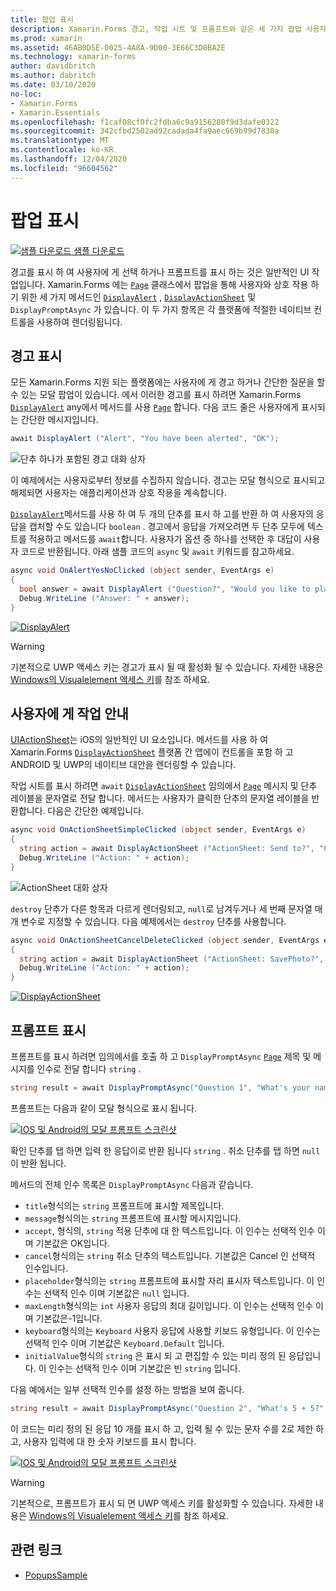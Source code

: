 ```yaml
---
title: 팝업 표시
description: Xamarin.Forms 경고, 작업 시트 및 프롬프트와 같은 세 가지 팝업 사용자 인터페이스 요소를 제공 합니다. 이 문서에서는 경고, 작업 시트 및 프롬프트 Api를 사용 하 여 사용자에 게 간단한 질문을 하 고, 작업을 안내 하 고, 프롬프트를 표시 하는 대화 상자를 표시 하는 방법을 보여줍니다.
ms.prod: xamarin
ms.assetid: 46AB0D5E-0025-4A8A-9D00-3E66C3D0BA2E
ms.technology: xamarin-forms
author: davidbritch
ms.author: dabritch
ms.date: 03/10/2020
no-loc:
- Xamarin.Forms
- Xamarin.Essentials
ms.openlocfilehash: f1caf08cf0fc2fdba6c9a9156280f9d3dafe0322
ms.sourcegitcommit: 342cfbd2502ad92cadada4fa9aec669b99d7830a
ms.translationtype: MT
ms.contentlocale: ko-KR
ms.lasthandoff: 12/04/2020
ms.locfileid: "96604562"
---
```

# <a name="display-pop-ups"></a>팝업 표시

[![샘플 다운로드](~/media/shared/download.png) 샘플 다운로드](/samples/xamarin/xamarin-forms-samples/navigation-pop-ups)

경고를 표시 하 여 사용자에 게 선택 하거나 프롬프트를 표시 하는 것은 일반적인 UI 작업입니다. Xamarin.Forms 에는 [`Page`](xref:Xamarin.Forms.Page) 클래스에서 팝업을 통해 사용자와 상호 작용 하기 위한 세 가지 메서드인 [`DisplayAlert`](xref:Xamarin.Forms.Page.DisplayAlert*) , [`DisplayActionSheet`](xref:Xamarin.Forms.Page.DisplayActionSheet*) 및 `DisplayPromptAsync` 가 있습니다. 이 두 가지 항목은 각 플랫폼에 적절한 네이티브 컨트롤을 사용하여 렌더링됩니다.

## <a name="display-an-alert"></a>경고 표시

모든 Xamarin.Forms 지원 되는 플랫폼에는 사용자에 게 경고 하거나 간단한 질문을 할 수 있는 모달 팝업이 있습니다. 에서 이러한 경고를 표시 하려면 Xamarin.Forms [`DisplayAlert`](xref:Xamarin.Forms.Page.DisplayAlert*) any에서 메서드를 사용 [`Page`](xref:Xamarin.Forms.Page) 합니다. 다음 코드 줄은 사용자에게 표시되는 간단한 메시지입니다.

```csharp
await DisplayAlert ("Alert", "You have been alerted", "OK");
```

![단추 하나가 포함된 경고 대화 상자](pop-ups-images/alert.png)

이 예제에서는 사용자로부터 정보를 수집하지 않습니다. 경고는 모달 형식으로 표시되고 해제되면 사용자는 애플리케이션과 상호 작용을 계속합니다.

[`DisplayAlert`](xref:Xamarin.Forms.Page.DisplayAlert*)메서드를 사용 하 여 두 개의 단추를 표시 하 고를 반환 하 여 사용자의 응답을 캡처할 수도 있습니다 `boolean` . 경고에서 응답을 가져오려면 두 단추 모두에 텍스트를 적용하고 메서드를 `await`합니다. 사용자가 옵션 중 하나를 선택한 후 대답이 사용자 코드로 반환됩니다. 아래 샘플 코드의 `async` 및 `await` 키워드를 참고하세요.

```csharp
async void OnAlertYesNoClicked (object sender, EventArgs e)
{
  bool answer = await DisplayAlert ("Question?", "Would you like to play a game", "Yes", "No");
  Debug.WriteLine ("Answer: " + answer);
}
```

[![DisplayAlert](pop-ups-images/alert2-sml.png "두 단추가 있는 경고 대화 상자")](pop-ups-images/alert2.png#lightbox "두 단추가 있는 경고 대화 상자")

> [!WARNING]
> 기본적으로 UWP 액세스 키는 경고가 표시 될 때 활성화 될 수 있습니다. 자세한 내용은 [Windows의 Visualelement 액세스 키](~/xamarin-forms/platform/windows/visualelement-access-keys.md)를 참조 하세요.

## <a name="guide-users-through-tasks"></a>사용자에 게 작업 안내

[UIActionSheet](https://developer.apple.com/library/ios/documentation/uikit/reference/uiactionsheet_class/Reference/Reference.html)는 iOS의 일반적인 UI 요소입니다. 메서드를 사용 하 여 Xamarin.Forms [`DisplayActionSheet`](xref:Xamarin.Forms.Page.DisplayActionSheet*) 플랫폼 간 앱에이 컨트롤을 포함 하 고 ANDROID 및 UWP의 네이티브 대안을 렌더링할 수 있습니다.

작업 시트를 표시 하려면 `await` [`DisplayActionSheet`](xref:Xamarin.Forms.Page.DisplayActionSheet*) 임의에서 [`Page`](xref:Xamarin.Forms.Page) 메시지 및 단추 레이블을 문자열로 전달 합니다. 메서드는 사용자가 클릭한 단추의 문자열 레이블을 반환합니다. 다음은 간단한 예제입니다.

```csharp
async void OnActionSheetSimpleClicked (object sender, EventArgs e)
{
  string action = await DisplayActionSheet ("ActionSheet: Send to?", "Cancel", null, "Email", "Twitter", "Facebook");
  Debug.WriteLine ("Action: " + action);
}
```

![ActionSheet 대화 상자](pop-ups-images/action.png)

`destroy` 단추가 다른 항목과 다르게 렌더링되고, `null`로 남겨두거나 세 번째 문자열 매개 변수로 지정할 수 있습니다. 다음 예제에서는 `destroy` 단추를 사용합니다.

```csharp
async void OnActionSheetCancelDeleteClicked (object sender, EventArgs e)
{
  string action = await DisplayActionSheet ("ActionSheet: SavePhoto?", "Cancel", "Delete", "Photo Roll", "Email");
  Debug.WriteLine ("Action: " + action);
}
```

[![DisplayActionSheet](pop-ups-images/action2-sml.png "소멸 단추가 있는 작업 시트 대화 상자")](pop-ups-images/action2.png#lightbox "소멸 단추가 있는 작업 시트 대화 상자")

## <a name="display-a-prompt"></a>프롬프트 표시

프롬프트를 표시 하려면 임의에서를 호출 하 고 `DisplayPromptAsync` [`Page`](xref:Xamarin.Forms.Page) 제목 및 메시지를 인수로 전달 합니다 `string` .

```csharp
string result = await DisplayPromptAsync("Question 1", "What's your name?");
```

프롬프트는 다음과 같이 모달 형식으로 표시 됩니다.

[![IOS 및 Android의 모달 프롬프트 스크린샷](pop-ups-images/simple-prompt.png "모달 프롬프트")](pop-ups-images/simple-prompt-large.png#lightbox "모달 프롬프트")

확인 단추를 탭 하면 입력 한 응답이로 반환 됩니다 `string` . 취소 단추를 탭 하면 `null` 이 반환 됩니다.

메서드의 전체 인수 목록은 `DisplayPromptAsync` 다음과 같습니다.

- `title`형식의는 `string` 프롬프트에 표시할 제목입니다.
- `message`형식의는 `string` 프롬프트에 표시할 메시지입니다.
- `accept`, 형식의, `string` 적용 단추에 대 한 텍스트입니다. 이 인수는 선택적 인수 이며 기본값은 OK입니다.
- `cancel`형식의는 `string` 취소 단추의 텍스트입니다. 기본값은 Cancel 인 선택적 인수입니다.
- `placeholder`형식의는 `string` 프롬프트에 표시할 자리 표시자 텍스트입니다. 이 인수는 선택적 인수 이며 기본값은 `null` 입니다.
- `maxLength`형식의는 `int` 사용자 응답의 최대 길이입니다. 이 인수는 선택적 인수 이며 기본값은-1입니다.
- `keyboard`형식의는 `Keyboard` 사용자 응답에 사용할 키보드 유형입니다. 이 인수는 선택적 인수 이며 기본값은 `Keyboard.Default` 입니다.
- `initialValue`형식의 `string` 은 표시 되 고 편집할 수 있는 미리 정의 된 응답입니다. 이 인수는 선택적 인수 이며 기본값은 빈 `string` 입니다.

다음 예에서는 일부 선택적 인수를 설정 하는 방법을 보여 줍니다.

```csharp
string result = await DisplayPromptAsync("Question 2", "What's 5 + 5?", initialValue: "10", maxLength: 2, keyboard: Keyboard.Numeric);
```

이 코드는 미리 정의 된 응답 10 개를 표시 하 고, 입력 될 수 있는 문자 수를 2로 제한 하 고, 사용자 입력에 대 한 숫자 키보드를 표시 합니다.

[![IOS 및 Android의 모달 프롬프트 스크린샷](pop-ups-images/keyboard-prompt.png "모달 프롬프트")](pop-ups-images/keyboard-prompt-large.png#lightbox "모달 프롬프트")

> [!WARNING]
> 기본적으로, 프롬프트가 표시 되 면 UWP 액세스 키를 활성화할 수 있습니다. 자세한 내용은 [Windows의 Visualelement 액세스 키](~/xamarin-forms/platform/windows/visualelement-access-keys.md)를 참조 하세요.

## <a name="related-links"></a>관련 링크

- [PopupsSample](/samples/xamarin/xamarin-forms-samples/navigation-pop-ups)
